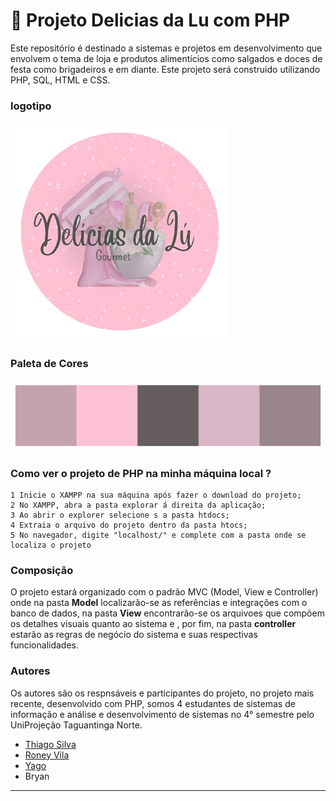 # 🧁 Projeto Delicias da Lu com PHP

Este repositório é destinado a sistemas e projetos em desenvolvimento que envolvem o tema de loja e produtos alimentícios como salgados e doces de festa como brigadeiros e em diante.
Este projeto será construido utilizando PHP, SQL, HTML e CSS.

### logotipo
<img width="350px" src="Prototipo_index/view/design_&_layout/logotipo/delidalucon.png">

### Paleta de Cores

<img src="Prototipo_index/view/design_&_layout/paleta.png">

### Como ver o projeto de PHP na minha máquina local ?

    1 Inicie o XAMPP na sua máquina após fazer o download do projeto;
    2 No XAMPP, abra a pasta explorar á direita da aplicação;
    3 Ao abrir o explorer selecione s a pasta htdocs;
    4 Extraia o arquivo do projeto dentro da pasta htocs;
    5 No navegador, digite "localhost/" e complete com a pasta onde se localiza o projeto

### Composição
O projeto estará organizado com o padrão MVC (Model, View e Controller) onde na pasta **Model** localizarão-se as referências e integrações com o banco de dados, na pasta **View** encontrarão-se os arquivoes que compõem os detalhes visuais quanto ao sistema e , por fim, na pasta **controller** estarão as regras de negócio do sistema e suas respectivas funcionalidades.

### Autores

Os autores são os respnsáveis e participantes do projeto, no projeto mais recente, desenvolvido com PHP, somos 4 estudantes de sistemas de informação e análise e desenvolvimento de sistemas no 4° semestre pelo UniProjeção Taguantinga Norte.

- [Thiago Silva](https://github.com/CrowvenTh)
- [Roney Vila](https://github.com/akirar0n)
- [Yago](https://github.com/Yago-LDT)
- Bryan 

--- 